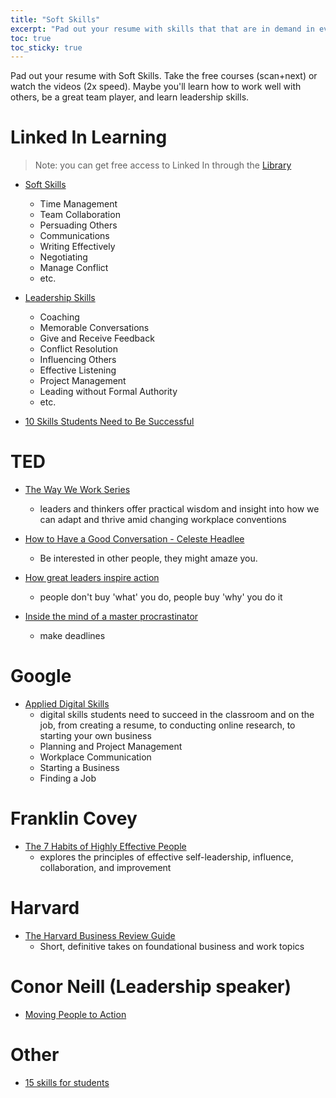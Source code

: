 ```yaml
---
title: "Soft Skills"
excerpt: "Pad out your resume with skills that that are in demand in every industry"
toc: true
toc_sticky: true
---
```


Pad out your resume with Soft Skills.  Take the free courses (scan+next) or watch the videos (2x speed). Maybe you'll learn how to work well with others, be a great team player, and learn leadership skills.

# Linked In Learning
> Note: you can get free access to Linked In through the [Library](../2024-07-01-tools/#calgary-public-library)

- [Soft Skills](https://www.linkedin.com/learning/search?keywords=soft+Skills&upsellOrderOrigin=default_guest_learning&trk=learning-topics_learning-search-bar_search-submit&didUpdateFilters=true&sortBy=RELEVANCE&entityType=LEARNING_PATH)
    - Time Management
    - Team Collaboration
    - Persuading Others
    - Communications
    - Writing Effectively
    - Negotiating
    - Manage Conflict
    - etc.


- [Leadership Skills](https://www.linkedin.com/learning/topics/leadership-skills?upsellOrderOrigin=default_guest_learning&trk=learning-topics_aside-topics&didUpdateFilters=true&sortBy=RELEVANCE&entityType=LEARNING_PATH)
    - Coaching
    - Memorable Conversations
    - Give and Receive Feedback
    - Conflict Resolution
    - Influencing Others
    - Effective Listening
    - Project Management
    - Leading without Formal Authority
    - etc.

- [10 Skills Students Need to Be Successful](https://www.linkedin.com/business/learning/blog/higher-education/10-skills-all-students-need-to-be-successful)


# TED
- [The Way We Work Series](https://www.youtube.com/playlist?list=PLOGi5-fAu8bFhSzuOjTmHJwLHUxxIoGr4)
    - leaders and thinkers offer practical wisdom and insight into how we can adapt and thrive amid changing workplace conventions

- [How to Have a Good Conversation - Celeste Headlee](https://www.youtube.com/watch?v=H6n3iNh4XLI)
    - Be interested in other people, they might amaze you.
- [How great leaders inspire action](https://www.youtube.com/watch?v=qp0HIF3SfI4)
    - people don't buy 'what' you do, people buy 'why' you do it
- [Inside the mind of a master procrastinator](https://www.youtube.com/watch?v=arj7oStGLkU)
    - make deadlines


# Google
- [Applied Digital Skills](https://www.youtube.com/@googlesapplieddigitalskill8678)
    -  digital skills students need to succeed in the classroom and on the job, from creating a resume, to conducting online research, to starting your own business
    - Planning and Project Management
    - Workplace Communication
    - Starting a Business
    - Finding a Job

# Franklin Covey
- [The 7 Habits of Highly Effective People](https://www.franklincovey.com/the-7-habits/)
    - explores the principles of effective self-leadership, influence, collaboration, and improvement

# Harvard
- [The Harvard Business Review Guide](https://www.youtube.com/playlist?list=PLzAU8TPKsJubWRHWvE6KaCZ_Bi0NdDB9C)
    - Short, definitive takes on foundational business and work topics

# Conor Neill (Leadership speaker)
- [Moving People to Action](https://conorneill.com/all-posts/)

# Other
- [15 skills for students](https://amberstudent.com/blog/post/15-skills-for-students)